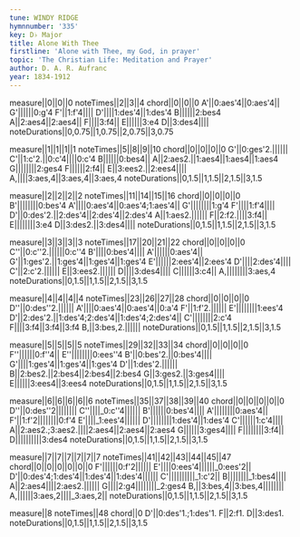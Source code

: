 ```yaml
---
tune: WINDY RIDGE
hymnnumber: '335'
key: D♭ Major
title: Alone With Thee
firstline: 'Alone with Thee, my God, in prayer'
topic: 'The Christian Life: Meditation and Prayer'
author: D. A. R. Aufranc
year: 1834-1912
---
```

measure||0||0||0
noteTimes||2||3||4
chord||0||0||0
A'||0:aes'4||0:aes'4||
G'||||||0:g'4
F'||1:f'4||||
D'||||1:des'4||1:des'4
B||||||2:bes4
A||2:aes4||2:aes4||
F||||3:f4||
E||||||3:e4
D||3:des4||||
noteDurations||0,0.75||1,0.75||2,0.75||3,0.75

measure||1||1||1||1
noteTimes||5||8||9||10
chord||0||0||0||0
G'||0:ges'2.||||||
C'||1:c'2.||0:c'4||||0:c'4
B||||||0:bes4||
A||2:aes2.||1:aes4||1:aes4||1:aes4
G||||||||2:ges4
F||||||2:f4||
E||3:ees2.||2:ees4||||
A,||||3:aes,4||3:aes,4||3:aes,4
noteDurations||0,1.5||1,1.5||2,1.5||3,1.5

measure||2||2||2||2
noteTimes||11||14||15||16
chord||0||0||0||0
B'||||||||0:bes'4
A'||||0:aes'4||0:aes'4;1:aes'4||
G'||||||||1:g'4
F'||||1:f'4||||
D'||0:des'2.||2:des'4||2:des'4||2:des'4
A||1:aes2.||||||
F||2:f2.||||3:f4||
E||||||||3:e4
D||3:des2.||3:des4||||
noteDurations||0,1.5||1,1.5||2,1.5||3,1.5

measure||3||3||3||3
noteTimes||17||20||21||22
chord||0||0||0||0
C''||0:c''2.||||||0:c''4
B'||||0:bes'4||||
A'||||||0:aes'4||
G'||1:ges'2.||1:ges'4||1:ges'4||1:ges'4
E'||||||2:ees'4||2:ees'4
D'||||2:des'4||||
C'||2:c'2.||||||
E||3:ees2.||||||
D||||3:des4||||
C||||||3:c4||
A,||||||||3:aes,4
noteDurations||0,1.5||1,1.5||2,1.5||3,1.5

measure||4||4||4||4
noteTimes||23||26||27||28
chord||0||0||0||0
D''||0:des''2.||||||
A'||||0:aes'4||0:aes'4||0:a'4
F'||1:f'2.||||||
E'||||||||1:ees'4
D'||2:des'2.||1:des'4;2:des'4||1:des'4;2:des'4||
C'||||||||2:c'4
F||||3:f4||3:f4||3:f4
B,||3:bes,2.||||||
noteDurations||0,1.5||1,1.5||2,1.5||3,1.5

measure||5||5||5||5
noteTimes||29||32||33||34
chord||0||0||0||0
F''||||||0:f''4||
E''||||||||0:ees''4
B'||0:bes'2.||0:bes'4||||
G'||||1:ges'4||1:ges'4||1:ges'4
D'||1:des'2.||||||
B||2:bes2.||2:bes4||2:bes4||2:bes4
G||3:ges2.||3:ges4||||
E||||||3:ees4||3:ees4
noteDurations||0,1.5||1,1.5||2,1.5||3,1.5

measure||6||6||6||6||6
noteTimes||35||37||38||39||40
chord||0||0||0||0||0
D''||0:des''2||||||||
C''||||_0:c''4||||||
B'||||||0:bes'4||||
A'||||||||0:aes'4||
F'||1:f'2||||||||0:f'4
E'||||_1:ees'4||||||
D'||||||||1:des'4||1:des'4
C'||||||1:c'4||||
A||2:aes2.;3:aes2.||||2:aes4||2:aes4||2:aes4
G||||||3:ges4||||
F||||||||3:f4||
D||||||||||3:des4
noteDurations||0,1.5||1,1.5||2,1.5||3,1.5

measure||7||7||7||7||7||7
noteTimes||41||42||43||44||45||47
chord||0||0||0||0||0||0
F'||||||0:f'2||||||
E'||||0:ees'4||||||_0:ees'2||
D'||0:des'4;1:des'4||1:des'4||1:des'4||||||
C'||||||||||_1:c'2||
B||||||||_1:bes4||||
A||2:aes4||||2:aes2.||||||
G||||2:g4||||||||_2:ges4
B,||3:bes,4||3:bes,4||||||||
A,||||||3:aes,2||||_3:aes,2||
noteDurations||0,1.5||1,1.5||2,1.5||3,1.5

measure||8
noteTimes||48
chord||0
D'||0:des'1.;1:des'1.
F||2:f1.
D||3:des1.
noteDurations||0,1.5||1,1.5||2,1.5||3,1.5


